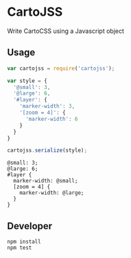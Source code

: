 # CartoJSS

Write CartoCSS using a Javascript object

## Usage
```javascript
var cartojss = require('cartojss');

var style = {
  '@small': 3,
  '@large': 6,
  '#layer': {
    'marker-width': 3,
    '[zoom = 4]': {
      'marker-width': 6
    }
  }
}

cartojss.serialize(style);
```

```
@small: 3;
@large: 6;
#layer {
  marker-width: @small;
  [zoom = 4] {
    marker-width: @large;
  }
}
```

## Developer

```
npm install
npm test
```

